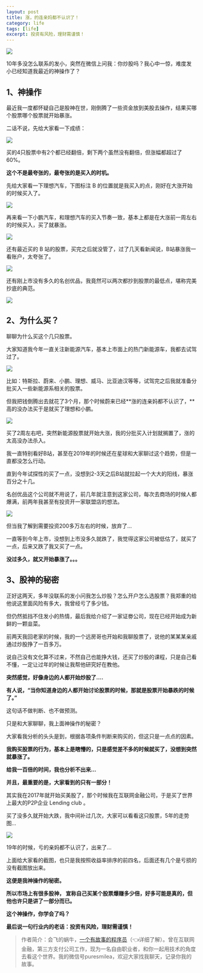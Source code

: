 ```yaml
---
layout: post
title: 涨，的连亲妈都不认识了！
category: life
tags: [life]
excerpt: 投资有风险，理财需谨慎！
---
```


![](http://favorites.ren/assets/images/2020/it/qinma/qinma01.jpg) 

10年多没怎么联系的发小，突然在微信上问我：你炒股吗？我心中一惊，难度发小已经知道我最近的神操作了？

## 1、神操作

最近我一度都怀疑自己是股神在世，刚倒腾了一些资金放到美股去操作，结果买哪个股票哪个股票就开始暴涨。

二话不说，先给大家看一下成绩：

![](http://favorites.ren/assets/images/2020/it/qinma/qinma02.jpg) 

买的4只股票中有2个都已经翻倍，剩下两个虽然没有翻倍，但涨幅都超过了60%。

**这个不是最夸张的，最夸张的是买入的时机。**

先给大家看一下理想汽车，下图标注 B 的位置就是我买入的点，刚好在大涨开始的时候买入了。

![](http://favorites.ren/assets/images/2020/it/qinma/qinma03.jpg) 

再来看一下小鹏汽车，和理想汽车的买入节奏一致，基本上都是在大涨前一周左右的时候买入，买了就暴涨。

![](http://favorites.ren/assets/images/2020/it/qinma/qinma04.jpg) 

还有最近买的 B 站的股票，买完之后就没管了，过了几天看新闻说，B站暴涨我一看账户，太夸张了。

![](http://favorites.ren/assets/images/2020/it/qinma/qinma05.jpg) 

还有刚上市没有多久的名创优品，我竟然可以两次都抄到股票的最低点，堪称完美抄底的典范。

![](http://favorites.ren/assets/images/2020/it/qinma/qinma06.jpg) 

## 2、为什么买？

聊聊为什么买这个几只股票。

大家知道我今年一直关注新能源汽车，基本上市面上的热门新能源车，我都去试驾过了。

![](http://favorites.ren/assets/images/2020/it/qinma/qinma07.jpg) 

比如：特斯拉、蔚来、小鹏、理想、威马、比亚迪汉等等，试驾完之后我就准备分批买入一些新能源系相关的股票。

但我把钱倒腾出去就花了3个月，那个时候蔚来已经**涨的连亲妈都不认识了，**高的没办法买于是就买了理想和小鹏。

![](http://favorites.ren/assets/images/2020/it/qinma/qinma08.jpg) 

买了2周左右吧，突然新能源股票就开始大涨，我的分批买入计划就搁置了，涨的太高没办法杀入。

我一直特别看好B站，甚至在2019年的时候还在星球和大家聊过这个趋势，但是一直都没怎么行动。

直到今年试探性的买了一点，没想到2-3天之后B站就拉起一个大大的阳线，暴涨百分之十几。

名创优品这个公司就不用说了，前几年就注意到这家公司，每次去商场的时候人都爆满，前两年我甚至有投资开一家联盟店的想法。

![](http://favorites.ren/assets/images/2020/it/qinma/qinma09.jpg) 

但当我了解到需要投资200多万左右的时候，放弃了...

一直等到今年上市，没想到上市没多久就跌了，我觉得这家公司被低估了，就买了一点，后来又跌了我又买了一点。

**没过多久，就又开始暴涨了。。。**

## 3、股神的秘密

正好这两天，多年没联系的发小问我怎么炒股？怎么开户怎么选股票？我郑重的给他说这里面风险有多大，我曾经亏了多少钱。

但仍然抵挡不住发小的热情，最后我给介绍了一家证劵公司，现在已经开始成为新鲜的一颗韭菜。

前两天我回老家的时候，我的一个远房哥也开始和我聊股票了，说他的某某某亲戚通过炒股挣了一百多万。

说自己没有文化算不过来，不然自己也能挣大钱，还买了炒股的课程，只是自己看不懂，一定让过年的时候让我帮他研究好在教他。

**突然感觉，好像身边的人都开始炒股了....**

**有人说，“当你知道身边的人都开始讨论股票的时候，那就是股票开始暴跌的时候了。”**

这句话不做判断、也不做预测。

只是和大家聊聊，我上面神操作的秘密？

大家看我分析的头头是到，根据各项条件判断来购买的，但这只是一点点的因素。

**我购买股票的行为，基本上是瞎懵的，只是感觉差不多的时候就买了，没想到突然就暴涨了。**

**给我一百倍的时间，我也分析不出来...**

**并且，最重要的是，大家看到的只有一部分！**

其实我在2017年就开始买美股了，那个时候我在互联网金融公司，于是买了世界上最大的P2P企业 Lending club 。

买了没多久就开始大跌，我中间补过几次，大家可以看看这只股票，5年的走势图...

![](http://favorites.ren/assets/images/2020/it/qinma/qinma10.jpg) 

19年的时候，亏的亲妈都不认识了，出来了...

上面给大家看的截图，也只是我按照收益率排序的前四名，后面还有几个是亏损的没有截图放出来。

**这便是我神操作的秘密。**

**所以市场上有很多股神， 宣称自己买某个股票爆赚多少倍，好多可能是真的，但他也许只是讲了一部分而已。**

**这个神操作，你学会了吗？**

**最后说一句行业内的老话：投资有风险，理财需谨慎！**

>作者简介：会飞的蜗牛，[一个有故事的程序员](https://mp.weixin.qq.com/s/bPk_-DcGF_7lTDoR1pKqVg)（👈详细了解）。曾在互联网金融，第三方支付公司工作，现为一名自由职业者，和你一起用技术的角度去看这个世界。我的微信号puresmilea，欢迎大家找我聊天，记录你我的故事。
